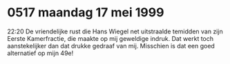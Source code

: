 # 0517 maandag 17 mei 1999
22:20	De vriendelijke rust die Hans Wiegel net uitstraalde temidden van zijn Eerste Kamerfractie, die maakte op mij geweldige indruk. Dat werkt toch aanstekelijker dan dat drukke gedraaf van mij. Misschien is dat een goed alternatief op mijn 49e!